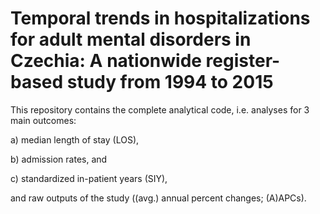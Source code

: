 # Temporal trends in hospitalizations for adult mental disorders in Czechia: A nationwide register-based study from 1994 to 2015

This repository contains the complete analytical code, i.e. analyses for 3 main outcomes: 

a) median length of stay (LOS), 

b) admission rates, and 

c) standardized in-patient years (SIY), 


and raw outputs of the study ((avg.) annual percent changes; (A)APCs).


